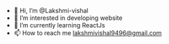 - 👋 Hi, I’m @Lakshmi-vishal
- 👀 I’m interested in developing website 
- 🌱 I’m currently learning ReactJs
- 📫 How to reach me lakshmivishal9496@gmail.com 

<!---
Lakshmi-vishal/Lakshmi-vishal is a ✨ special ✨ repository because its `README.md` (this file) appears on your GitHub profile.
You can click the Preview link to take a look at your changes.
--->
